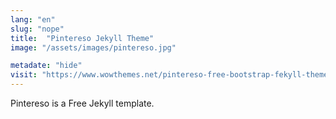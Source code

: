 ```yaml
---
lang: "en"
slug: "nope"
title:  "Pintereso Jekyll Theme"
image: "/assets/images/pintereso.jpg"

metadate: "hide"
visit: "https://www.wowthemes.net/pintereso-free-bootstrap-fekyll-theme/"
---
```

Pintereso is a Free Jekyll template.
